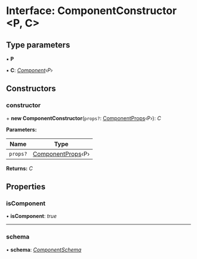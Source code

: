 
# Interface: ComponentConstructor <**P, C**>

## Type parameters

▪ **P**

▪ **C**: *[Component](../classes/component.md)‹P›*

## Constructors

###  constructor

\+ **new ComponentConstructor**(`props?`: [ComponentProps](../README.md#componentprops)‹P›): *C*

**Parameters:**

Name | Type |
------ | ------ |
`props?` | [ComponentProps](../README.md#componentprops)‹P› |

**Returns:** *C*

## Properties

###  isComponent

• **isComponent**: *true*

___

###  schema

• **schema**: *[ComponentSchema](../README.md#componentschema)*
